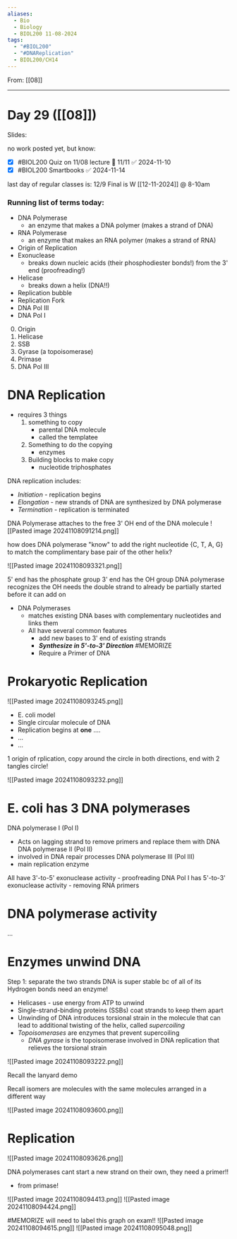 ```yaml
---
aliases:
  - Bio
  - Biology
  - BIOL200 11-08-2024
tags:
  - "#BIOL200"
  - "#DNAReplication"
  - BIOL200/CH14
---
```

From: [[08]]

------
# Day 29 ([[08]]) 

Slides: 

no work posted yet, but know:
- [x] #BIOL200 Quiz on 11/08 lecture 📅 11/11 ✅ 2024-11-10
- [x] #BIOL200 Smartbooks ✅ 2024-11-14

last day of regular classes is: 12/9
Final is W [[12-11-2024]] @ 8-10am

### Running list of terms today:
- DNA Polymerase
	- an enzyme that makes a DNA polymer (makes a strand of DNA)
- RNA Polymerase
	- an enzyme that makes an RNA polymer (makes a strand of RNA)
- Origin of Replication
- Exonuclease
	- breaks down nucleic acids (their phosphodiester bonds!) from the 3' end (proofreading!)
- Helicase
	- breaks down a helix (DNA!!)
- Replication bubble
- Replication Fork
- DNA Pol III
- DNA Pol I


0) Origin
1) Helicase
2) SSB
3) Gyrase (a topoisomerase)
4) Primase
5) DNA Pol III
# DNA Replication
- requires 3 things
	1. something to copy
		- parental DNA molecule
		- called the templatee
	2. Something to do the copying
		- enzymes
	3. Building blocks to make copy
		- nucleotide triphosphates

DNA replication includes:
- *Initiation* - replication begins
- *Elongation* - new strands of DNA are synthesized by DNA polymerase
- *Termination* - replication is terminated

DNA Polymerase attaches to the free 3' OH end of the DNA molecule
![[Pasted image 20241108091214.png]]

how does DNA polymerase "know" to add the right nucleotide  {C, T, A, G} to match the complimentary base pair of the other helix?


![[Pasted image 20241108093321.png]]

5' end has the phosphate group
3' end has the OH group
	DNA polymerase recognizes the OH
	needs the double strand to already be partially started before it can add on

* DNA Polymerases
	* matches existing DNA bases with complementary nucleotides and links them
	* All have several common features
		* add new bases to 3' end of existing strands
		* ***Synthesize in 5'-to-3' Direction*** #MEMORIZE 
		* Require a Primer of DNA

# Prokaryotic Replication
![[Pasted image 20241108093245.png]]

* E. coli model
* Single circular molecule of DNA
* Replication begins at **one** ....
* ...
* ...

1 origin of rplication, copy around the circle in both directions, end with 2 tangles circle!

![[Pasted image 20241108093232.png]]

# E. coli has 3 DNA polymerases
DNA polymerase I (Pol I)
- Acts on lagging strand to remove primers and replace them with DNA
DNA polymerase II (Pol II)
- involved in DNA repair processes
DNA polymerase III (Pol III)
- main replication enzyme

All have 3'-to-5' exonuclease activity - proofreading
DNA Pol I has 5'-to-3' exonuclease activity - removing RNA primers

# DNA polymerase activity
...

# Enzymes unwind DNA
Step 1: separate the two strands
	DNA is super stable bc of all of its Hydrogen bonds
	need an enzyme!
	
- Helicases - use energy from ATP to unwind 
- Single-strand-binding proteins (SSBs) coat strands to keep them apart
- Unwinding of DNA introduces torsional strain in the molecule that can lead to additional twisting of the helix, called *supercoiling*
- *Topoisomerases* are enzymes that prevent supercoiling
	- *DNA gyrase* is the topoisomerase involved in DNA replication that relieves the torsional strain

![[Pasted image 20241108093222.png]]

Recall the lanyard demo

Recall isomers are molecules with the same molecules arranged in a different way

![[Pasted image 20241108093600.png]]

# Replication
![[Pasted image 20241108093626.png]]

DNA polymerases cant start a new strand on their own, they need a primer!!
- from primase!

![[Pasted image 20241108094413.png]]
![[Pasted image 20241108094424.png]]


#MEMORIZE  will need to label this graph on exam!!
![[Pasted image 20241108094615.png]]
![[Pasted image 20241108095048.png]]
